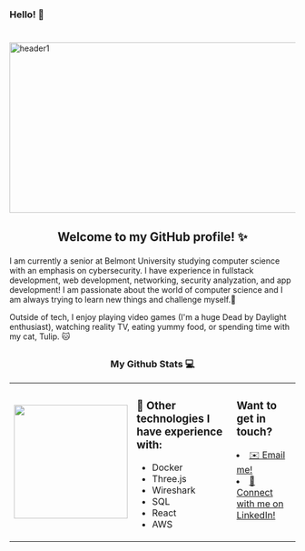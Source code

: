 # <h3>Hello! 👋</h3>
# 
<img width="1000" height="300" alt="header1" src="https://github.com/user-attachments/assets/213c78eb-f9e6-4317-92ef-9582a2bd6247" />


## <p align="center">Welcome to my GitHub profile! ✨ 
  
I am currently a senior at Belmont University studying computer science with an emphasis on cybersecurity. I have experience in fullstack development, web development, networking, security analyzation, and app development! I am passionate about the world of computer science and I am always trying to learn new things and challenge myself.🩷 

Outside of tech, I enjoy playing video games (I'm a huge Dead by Daylight enthusiast), watching reality TV, eating yummy food, or spending time with my cat, Tulip. 🐱 </p>

## <h3 align="center">My Github Stats 💻</h3>

<table>
  <tr>
    <td>
      <a href="https://github.com/sloaneeliza/github-readme-stats">
        <img height="200" src="https://github-readme-stats.vercel.app/api/top-langs/?username=sloaneeliza&layout=compact&hide=jupyter%20notebook&theme=tokyonight" />
      </a>
    </td>
    <td valign="top">
      <h3>🌟 Other technologies I have experience with:</h3>
      <ul>
        <li>Docker</li>
        <li>Three.js</li>
        <li>Wireshark</li>
        <li>SQL</li>
        <li>React</li>
        <li>AWS</li>
      </ul>
    </td>
    <td valign="top">
      <h3>Want to get in touch?</h3>
    <li>
      <a href="sloane.wright109@gmail.com"> ✉️ Email me!</a>
    </li>
      <li>
      <a href="https://www.linkedin.com/in/sloane-wright/"> 🤝 Connect with me on LinkedIn!</a>
      </li>
    </td>
  </tr>
</table>

